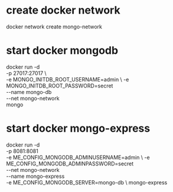 # create docker network
docker network create mongo-network

# start docker mongodb
docker run -d \
-p 27017:27017 \  
-e MONGO_INITDB_ROOT_USERNAME=admin \ 
-e MONGO_INITDB_ROOT_PASSWORD=secret \
--name mongo-db \
--net mongo-network \
mongo

# start docker mongo-express
docker run -d \
-p 8081:8081 \
-e ME_CONFIG_MONGODB_ADMINUSERNAME=admin \ 
-e ME_CONFIG_MONGODB_ADMINPASSWORD=secret \
--net mongo-network \
--name mongo-express \
-e ME_CONFIG_MONGODB_SERVER=mongo-db \ mongo-express

